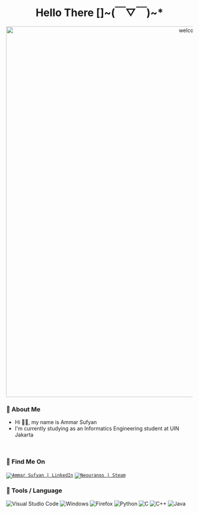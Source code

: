 <h1 align="center">
Hello There []~(￣▽￣)~*
</h1>

<div align="center">
    <img align="center" src="https://user-images.githubusercontent.com/63483228/212732347-f87f8204-9c53-449a-bcde-d76064e016bc.gif" width="1000px" alt="welcome-gif">
</div>

### 💬 About Me

- Hi 👋🏻, my name is Ammar Sufyan
- I'm currently studying as an Informatics Engineering student at UIN Jakarta
<br />

### 📡 Find Me On

<a href="https://www.linkedin.com/in/ammarsufyan/"><code><img alt="Ammar Sufyan | LinkedIn" 
    src="https://img.shields.io/badge/linkedin-%230077B5.svg?style=flat-square&logo=linkedin&logoColor=white" /></code></a>
<a href="https://steamcommunity.com/id/ammarsufyan/"><code><img alt="Neouranos | Steam" 
    src="https://img.shields.io/badge/steam-%23000000.svg?style=flat-square&logo=steam&logoColor=white" /></code></a>

### 🔧 Tools / Language

![Visual Studio Code](https://img.shields.io/badge/Visual%20Studio%20Code-0078d7.svg?style=flat-square&logo=visual-studio-code&logoColor=white)
![Windows](https://img.shields.io/badge/Windows-0078D6?style=flat-square&logo=windows&logoColor=white)
![Firefox](https://img.shields.io/badge/Firefox-FF7139?style=flat-square&logo=Firefox-Browser&logoColor=white)
![Python](https://img.shields.io/badge/python-3670A0?style=flat-square&logo=python&logoColor=ffdd54)
![C](https://img.shields.io/badge/c-%2300599C.svg?style=flat-square&logo=c&logoColor=white)
![C++](https://img.shields.io/badge/c++-%2300599C.svg?style=flat-square&logo=c%2B%2B&logoColor=white)
![Java](https://img.shields.io/badge/java-%23ED8B00.svg?style=flat-square&logo=java&logoColor=white)

<br />
